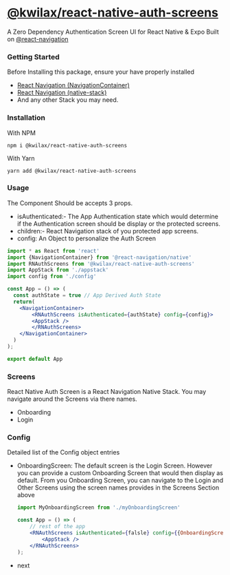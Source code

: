 
# [@kwilax/react-native-auth-screens](https://github.com/kwilax-core/React-Native-Auth-Screens)

A Zero Dependency Authentication Screen UI for React Native & Expo Built on [@react-navigation](https://www.npmjs.com/package/@react-navigation/native)

### Getting Started
Before Installing this package, ensure your have properly installed  
- [React Navigation (NavigationContainer)](https://reactnavigation.org/docs/getting-started)  
- [React Navigation (native-stack)](https://reactnavigation.org/docs/native-stack-navigator/)  
- And any other Stack you may need.

### Installation
With NPM
```
npm i @kwilax/react-native-auth-screens
```
With Yarn
```
yarn add @kwilax/react-native-auth-screens
```

### Usage

The Component Should be accepts 3 props.  
- isAuthenticated:- The App Authentication state which would determine if the Authentication screen should be display or the protected screens.
- children:- React Navigation stack of you protected app screens.
- config: An Object to personalize the Auth Screen

```jsx
import * as React from 'react'
import {NavigationContainer} from '@react-navigation/native'
import RNAuthScreens from '@kwilax/react-native-auth-screens'
import AppStack from './appstack'
import config from './config'

const App = () => (
  const authState = true // App Derived Auth State
  return(
    <NavigationContainer>
        <RNAuthScreens isAuthenticated={authState} config={config}>
        <AppStack />
        </RNAuthScreens>
    </NavigationContainer>
  )
);

export default App

```

### Screens
React Native Auth Screen is a React Navigation Native Stack. You may navigate around the Screens via there names.
- Onboarding
- Login

### Config
Detailed list of the Config object entries
- OnboardingScreen: The default screen is the Login Screen. However you can provide a custom Onboarding Screen that would then display as default. From you Onboarding Screen, you can navigate to the Login and Other Screens using the screen names provides in the Screens Section above  

    ```jsx
    import MyOnboardingScreen from './myOnboardingScreen'
    
    const App = () => (
        // rest of the app
        <RNAuthScreens isAuthenticated={falsle} config={{OnboardingScreen: MyOnboardingScreen}}>
            <AppStack />
        </RNAuthScreens>
    );
    ```
- next
